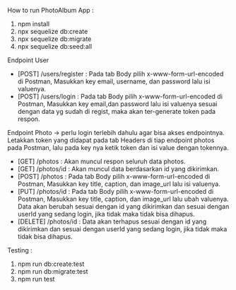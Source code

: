How to run PhotoAlbum App :
1. npm install
2. npx sequelize db:create
3. npx sequelize db:migrate
4. npx sequelize db:seed:all

Endpoint User
- [POST] /users/register : Pada tab Body pilih x-www-form-url-encoded di Postman, Masukkan key email, username, dan password lalu isi valuenya.
- [POST] /users/login : Pada tab Body pilih x-www-form-url-encoded di Postman, Masukkan key email,dan password lalu isi valuenya sesuai dengan data yg sudah di regist, maka akan ter-generate token pada respon.

Endpoint Photo -> perlu login terlebih dahulu agar bisa akses endpointnya. Letakkan token yang didapat pada tab Headers di tiap endpoint photos pada Postman, lalu pada key nya ketik token dan isi value dengan tokennya.
- [GET] /photos :  Akan muncul respon seluruh data photos.
- [GET] /photos/id : Akan muncul data berdasarkan id yang dikirimkan.
- [POST] /photos : Pada tab Body pilih x-www-form-url-encoded di Postman, Masukkan key title, caption, dan image_url lalu isi valuenya.
- [PUT] /photos/id : Pada tab Body pilih x-www-form-url-encoded di Postman, Masukkan key title, caption, dan image_url lalu ubah valuenya. Data akan berubah sesuai dengan id yang dikirimkan dan sesuai dengan userId yang sedang login, jika tidak maka tidak bisa dihapus.
- [DELETE] /photos/id : Data akan terhapus sesuai dengan id yang dikirimkan dan sesuai dengan userId yang sedang login, jika tidak maka tidak bisa dihapus.

Testing :
1. npm run db:create:test
2. npm run db:migrate:test
3. npm run test


